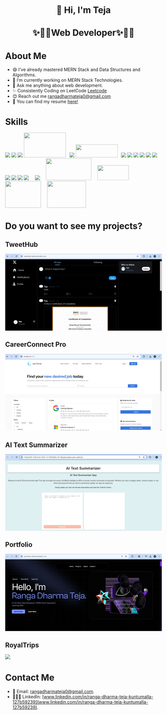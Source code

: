 <div align="center">
  <h1>👋 Hi, I'm Teja</h1>
</div>
<div align="center">
  <h1>✨🎉🎊Web Developer✨🎉🎊</h1>
</div>

# About Me
- 😄 I've already mastered MERN Stack and Data Structures and Algorithms.
- 🔭 I’m currently working on MERN Stack Technologies.
- 🔔 Ask me anything about web development.
- ✨ Consistently Coding on LeetCode [Leetcode](https://leetcode.com/u/ranga_dharma_teja/)
- 😊 Reach out me [rangadharmateja0@gmail.com](rangadharmateja0@gmail.com)
- 🥇 You can find my resume [here!]()
  

# Skills 
![](https://camo.githubusercontent.com/701b46c1e1dc9fb3be6d57e01ab8b1424861c607048d6797c1493c59c904d39a/68747470733a2f2f7777772e766563746f726c6f676f2e7a6f6e652f6c6f676f732f77335f68746d6c352f77335f68746d6c352d617232312e737667) 
![](https://camo.githubusercontent.com/989e1df1f8ff8d155b8737966ef21433650515ee07a9ae79a415242e94248f2a/68747470733a2f2f7777772e766563746f726c6f676f2e7a6f6e652f6c6f676f732f77335f6373732f77335f6373732d617232312e737667)
![](https://camo.githubusercontent.com/a05905090f5bae1d6f517326b610a689056f7beaf5097a74ee3b08b4ba198d5e/68747470733a2f2f7777772e766563746f726c6f676f2e7a6f6e652f6c6f676f732f6a6176617363726970742f6a6176617363726970742d617232312e737667)
<img src="https://blog.theodo.com/_astro/ts_logo.BstCNrTU_1Dbxpr.webp" width="135" height = "80"/> &nbsp; 
![](https://camo.githubusercontent.com/d162bd18d9e5c3f924f5e0b64348cb0f57b3b84914e7ac505302d6240cf1b781/68747470733a2f2f7777772e766563746f726c6f676f2e7a6f6e652f6c6f676f732f72656163746a732f72656163746a732d617232312e737667)
<img src="https://upload.wikimedia.org/wikipedia/commons/thumb/3/30/Redux_Logo.png/1200px-Redux_Logo.png" width="135" height = "42"/> &nbsp; 
![](https://camo.githubusercontent.com/4fd113a0e279ff2e1408411d1cd467d55d9b09ae9d13fc0f07d21fece319c61b/68747470733a2f2f7777772e766563746f726c6f676f2e7a6f6e652f6c6f676f732f6e6f64656a732f6e6f64656a732d617232312e737667)
![](https://camo.githubusercontent.com/6fa50c64c899466805b15a2ea70457e42022c3bc07f2e0d270069fc216dc9d9e/68747470733a2f2f7777772e766563746f726c6f676f2e7a6f6e652f6c6f676f732f657870726573736a732f657870726573736a732d617232312e737667)
![](https://camo.githubusercontent.com/77ccbad94f86b0cba32cf3ee9cb5fce23c465125227af2f8306f06de9dd6982e/68747470733a2f2f7777772e766563746f726c6f676f2e7a6f6e652f6c6f676f732f6e706d6a732f6e706d6a732d617232312e737667)
![](https://camo.githubusercontent.com/9c0687a4479fd35bde45e05393cf167ccdc9550c2b907f49a7c6502af8a3dc3c/68747470733a2f2f7777772e766563746f726c6f676f2e7a6f6e652f6c6f676f732f6d6f6e676f64622f6d6f6e676f64622d617232312e737667)
![](https://camo.githubusercontent.com/842373051212a9c9c61fe72b9d636b2e7ed06f89120e8322ea5e67d01857cff8/68747470733a2f2f7777772e766563746f726c6f676f2e7a6f6e652f6c6f676f732f6d7973716c2f6d7973716c2d617232312e737667)
![](https://camo.githubusercontent.com/110bd3e7125c1b66dc8d6f3726c86294c58ad9f987aad0626a2b0acf09503c49/68747470733a2f2f7777772e766563746f726c6f676f2e7a6f6e652f6c6f676f732f676574626f6f7473747261702f676574626f6f7473747261702d617232312e737667)
![](https://camo.githubusercontent.com/60f5953347d22766f19d5905a12e1e9c00195a87a2e992a684890d63cd7b223c/68747470733a2f2f7777772e766563746f726c6f676f2e7a6f6e652f6c6f676f732f7461696c77696e646373732f7461696c77696e646373732d617232312e737667)
![](https://camo.githubusercontent.com/06b4e5bff59158170c7de80649579da23a0fdf97fb477775f829f012cd05ef22/68747470733a2f2f7777772e766563746f726c6f676f2e7a6f6e652f6c6f676f732f6a6176612f6a6176612d617232312e737667)
![](https://camo.githubusercontent.com/bbfc91d1722146450deba77bd68fc168ca346890f377fa0d77b27e906797cca5/68747470733a2f2f7777772e766563746f726c6f676f2e7a6f6e652f6c6f676f732f6769742d73636d2f6769742d73636d2d617232312e737667)
<img src="https://encrypted-tbn0.gstatic.com/images?q=tbn:ANd9GcRuT3vIwZ347Pzo8ZX4s3nNsdLHUqfYPrWLyw&s" width="160"/> &nbsp; &nbsp;
<img src="https://cdn.icon-icons.com/icons2/2699/PNG/512/linux_logo_icon_171222.png" width="145"/> &nbsp; &nbsp;
<img src="https://www.datocms-assets.com/75231/1685623959-aws-3.png?fm=webp" width="146" height = "70"/> &nbsp; &nbsp;
<img src="https://encrypted-tbn0.gstatic.com/images?q=tbn:ANd9GcRAABUoTg0hRIRysVXsNZg21ojLCOSsljUElA&s" width="101" height = "48"/> &nbsp; &nbsp;
<img src="https://logos-world.net/wp-content/uploads/2021/02/Docker-Logo-2015-2017.png" width="115" height = "86"/> &nbsp; &nbsp;
<img src="https://concisesoftware.com/wp-content/uploads/2020/01/Kubernetes-logo.png" width="125" height = "86"/> &nbsp; &nbsp;




# Do you want to see my projects?
## TweetHub
[![](https://github.com/teja-86/TweetHub/blob/master/frontend/TweetHub%20Project%20.jpg)](https://tweethub-adle.onrender.com)
## CareerConnect Pro
[![](https://github.com/teja-86/CareerConnect-Pro/blob/main/CareerConnectPro.jpg)](https://github.com/teja-86/CareerConnect-Pro)
## AI Text Summarizer
[![](https://github.com/teja-86/AI-Text-Summarizer/blob/main/AI%20Text%20Summarizer%20Project.png)](https://github.com/teja-86/AI-Text-Summarizer/tree/main)
## Portfolio
[![](https://github.com/teja-86/Portfolio/blob/main/public/assets/MyPortfolio.jpg)](https://portfolio-wbod.onrender.com/)
## RoyalTrips
[![](https://github.com/teja-86/RoyalTrips/blob/main/images/RoyalTrips%20Project.jpg)](https://tangerine-figolla-123be9.netlify.app/)
# Contact Me
- 📧 Email: [rangadharmateja0@gmail.com](rangadharmateja0@gmail.com).
- 👨🏻‍💻 LinkedIn: [www.linkedin.com/in/ranga-dharma-teja-kuntumalla-127b59239](www.linkedin.com/in/ranga-dharma-teja-kuntumalla-127b59239).

